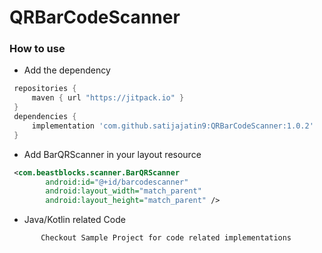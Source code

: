 # QRBarCodeScanner

### How to use

* Add the dependency

```groovy
 repositories {
     maven { url "https://jitpack.io" }
 }
 dependencies {
     implementation 'com.github.satijajatin9:QRBarCodeScanner:1.0.2'
 }
```
* Add BarQRScanner in your layout resource

```xml
 <com.beastblocks.scanner.BarQRScanner
        android:id="@+id/barcodescanner"
        android:layout_width="match_parent"
        android:layout_height="match_parent" />
```

* Java/Kotlin related Code

```java/kotlin
       Checkout Sample Project for code related implementations
```
